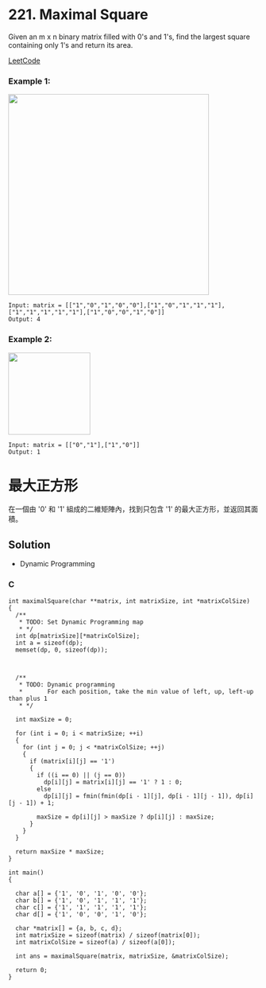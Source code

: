 # 221. Maximal Square

Given an m x n binary matrix filled with 0's and 1's, find the largest square containing only 1's and return its area.

[LeetCode](https://leetcode.com/problems/maximal-square)

### Example 1:
<img src="img/221_q1.gif" width = "404"/>

```
Input: matrix = [["1","0","1","0","0"],["1","0","1","1","1"],["1","1","1","1","1"],["1","0","0","1","0"]]
Output: 4
```

### Example 2:
<img src="img/221_q2.gif" width = "165"/>

```
Input: matrix = [["0","1"],["1","0"]]
Output: 1
```

# 最大正方形
在一個由 '0' 和 '1' 組成的二維矩陣內，找到只包含 '1' 的最大正方形，並返回其面積。


## Solution  
* Dynamic Programming

### C

```
int maximalSquare(char **matrix, int matrixSize, int *matrixColSize)
{
  /**
   * TODO: Set Dynamic Programming map
   * */
  int dp[matrixSize][*matrixColSize];
  int a = sizeof(dp);
  memset(dp, 0, sizeof(dp));

  

  /**
   * TODO: Dynamic programming
   *       For each position, take the min value of left, up, left-up than plus 1
   * */

  int maxSize = 0;

  for (int i = 0; i < matrixSize; ++i)
  {
    for (int j = 0; j < *matrixColSize; ++j)
    {
      if (matrix[i][j] == '1')
      {
        if ((i == 0) || (j == 0))
          dp[i][j] = matrix[i][j] == '1' ? 1 : 0;
        else
          dp[i][j] = fmin(fmin(dp[i - 1][j], dp[i - 1][j - 1]), dp[i][j - 1]) + 1;
        
        maxSize = dp[i][j] > maxSize ? dp[i][j] : maxSize; 
      }
    }
  }

  return maxSize * maxSize;
}

int main()
{

  char a[] = {'1', '0', '1', '0', '0'};
  char b[] = {'1', '0', '1', '1', '1'};
  char c[] = {'1', '1', '1', '1', '1'};
  char d[] = {'1', '0', '0', '1', '0'};

  char *matrix[] = {a, b, c, d};
  int matrixSize = sizeof(matrix) / sizeof(matrix[0]);
  int matrixColSize = sizeof(a) / sizeof(a[0]);

  int ans = maximalSquare(matrix, matrixSize, &matrixColSize);

  return 0;
}
```
